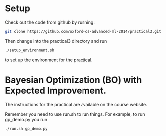# Setup

Check out the code from github by running:

```bash
git clone https://github.com/oxford-cs-advanced-ml-2014/practical3.git
```

Then change into the practical3 directory and run 

```bash
./setup_environment.sh
```

to set up the environment for the practical.

# Bayesian Optimization (BO) with Expected Improvement.

The instructions for the practical are available on the course website.

Remember you need to use run.sh to run things.  For example, to run gp_demo.py you run

```bash
./run.sh gp_demo.py
```
